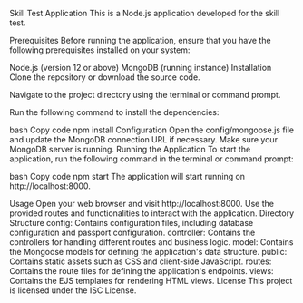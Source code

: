 Skill Test Application
This is a Node.js application developed for the skill test.

Prerequisites
Before running the application, ensure that you have the following prerequisites installed on your system:

Node.js (version 12 or above)
MongoDB (running instance)
Installation
Clone the repository or download the source code.

Navigate to the project directory using the terminal or command prompt.

Run the following command to install the dependencies:

bash
Copy code
npm install
Configuration
Open the config/mongoose.js file and update the MongoDB connection URL if necessary.
Make sure your MongoDB server is running.
Running the Application
To start the application, run the following command in the terminal or command prompt:

bash
Copy code
npm start
The application will start running on http://localhost:8000.

Usage
Open your web browser and visit http://localhost:8000.
Use the provided routes and functionalities to interact with the application.
Directory Structure
config: Contains configuration files, including database configuration and passport configuration.
controller: Contains the controllers for handling different routes and business logic.
model: Contains the Mongoose models for defining the application's data structure.
public: Contains static assets such as CSS and client-side JavaScript.
routes: Contains the route files for defining the application's endpoints.
views: Contains the EJS templates for rendering HTML views.
License
This project is licensed under the ISC License.
